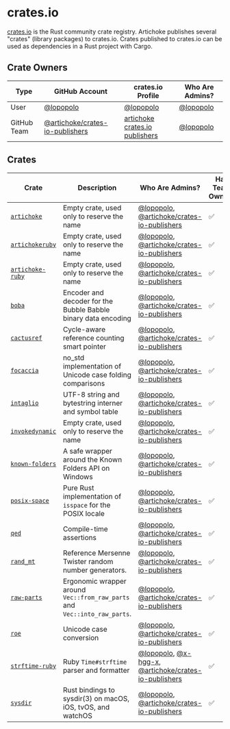 # crates.io

[crates.io] is the Rust community crate registry. Artichoke publishes several
"crates" (library packages) to crates.io. Crates published to crates.io can be
used as dependencies in a Rust project with Cargo.

[crates.io]: https://crates.io/

## Crate Owners

| Type        | GitHub Account                    | crates.io Profile                | Who Are Admins? |
| ----------- | --------------------------------- | -------------------------------- | --------------- |
| User        | [@lopopolo]                       | [@lopopolo][crates.io-lopopolo]  | [@lopopolo]     |
| GitHub Team | [@artichoke/crates-io-publishers] | [artichoke crates.io publishers] | [@lopopolo]     |

[@lopopolo]: https://github.com/lopopolo
[crates.io-lopopolo]: https://crates.io/users/lopopolo
[@artichoke/crates-io-publishers]:
  https://github.com/orgs/artichoke/teams/crates-io-publishers
[artichoke crates.io publishers]:
  https://crates.io/teams/github:artichoke:crates-io-publishers

## Crates

| Crate              | Description                                                               | Who Are Admins?                                            | Has Team Owner? | Crate Reservation? |
| ------------------ | ------------------------------------------------------------------------- | ---------------------------------------------------------- | --------------- | ------------------ |
| [`artichoke`]      | Empty crate, used only to reserve the name                                | [@lopopolo], [@artichoke/crates-io-publishers]             | ✅              | ✅                 |
| [`artichokeruby`]  | Empty crate, used only to reserve the name                                | [@lopopolo], [@artichoke/crates-io-publishers]             | ✅              | ✅                 |
| [`artichoke-ruby`] | Empty crate, used only to reserve the name                                | [@lopopolo], [@artichoke/crates-io-publishers]             | ✅              | ✅                 |
| [`boba`]           | Encoder and decoder for the Bubble Babble binary data encoding            | [@lopopolo], [@artichoke/crates-io-publishers]             | ✅              |                    |
| [`cactusref`]      | Cycle-aware reference counting smart pointer                              | [@lopopolo], [@artichoke/crates-io-publishers]             | ✅              |                    |
| [`focaccia`]       | no_std implementation of Unicode case folding comparisons                 | [@lopopolo], [@artichoke/crates-io-publishers]             | ✅              |                    |
| [`intaglio`]       | UTF-8 string and bytestring interner and symbol table                     | [@lopopolo], [@artichoke/crates-io-publishers]             | ✅              |                    |
| [`invokedynamic`]  | Empty crate, used only to reserve the name                                | [@lopopolo], [@artichoke/crates-io-publishers]             | ✅              | ✅                 |
| [`known-folders`]  | A safe wrapper around the Known Folders API on Windows                    | [@lopopolo], [@artichoke/crates-io-publishers]             | ✅              |                    |
| [`posix-space`]    | Pure Rust implementation of `isspace` for the POSIX locale                | [@lopopolo], [@artichoke/crates-io-publishers]             | ✅              |                    |
| [`qed`]            | Compile-time assertions                                                   | [@lopopolo], [@artichoke/crates-io-publishers]             | ✅              |                    |
| [`rand_mt`]        | Reference Mersenne Twister random number generators.                      | [@lopopolo], [@artichoke/crates-io-publishers]             | ✅              |                    |
| [`raw-parts`]      | Ergonomic wrapper around `Vec::from_raw_parts` and `Vec::into_raw_parts`. | [@lopopolo], [@artichoke/crates-io-publishers]             | ✅              |                    |
| [`roe`]            | Unicode case conversion                                                   | [@lopopolo], [@artichoke/crates-io-publishers]             | ✅              |                    |
| [`strftime-ruby`]  | Ruby `Time#strftime` parser and formatter                                 | [@lopopolo], [@x-hgg-x], [@artichoke/crates-io-publishers] | ✅              |                    |
| [`sysdir`]         | Rust bindings to sysdir(3) on macOS, iOS, tvOS, and watchOS               | [@lopopolo], [@artichoke/crates-io-publishers]             | ✅              |                    |

[`artichoke`]: https://crates.io/crates/artichoke
[`artichokeruby`]: https://crates.io/crates/artichokeruby
[`artichoke-ruby`]: https://crates.io/crates/artichoke-ruby
[`boba`]: https://crates.io/crates/boba
[`cactusref`]: https://crates.io/crates/cactusref
[`focaccia`]: https://crates.io/crates/focaccia
[`intaglio`]: https://crates.io/crates/intaglio
[`invokedynamic`]: https://crates.io/crates/invokedynamic
[`known-folders`]: https://crates.io/crates/known-folders
[`posix-space`]: https://crates.io/crates/posix-space
[`qed`]: https://crates.io/crates/qed
[`rand_mt`]: https://crates.io/crates/rand_mt
[`raw-parts`]: https://crates.io/crates/raw-parts
[`roe`]: https://crates.io/crates/roe
[`strftime-ruby`]: https://crates.io/crates/strftime-ruby
[@x-hgg-x]: https://github.com/x-hgg-x
[`sysdir`]: https://crates.io/crates/sysdir
